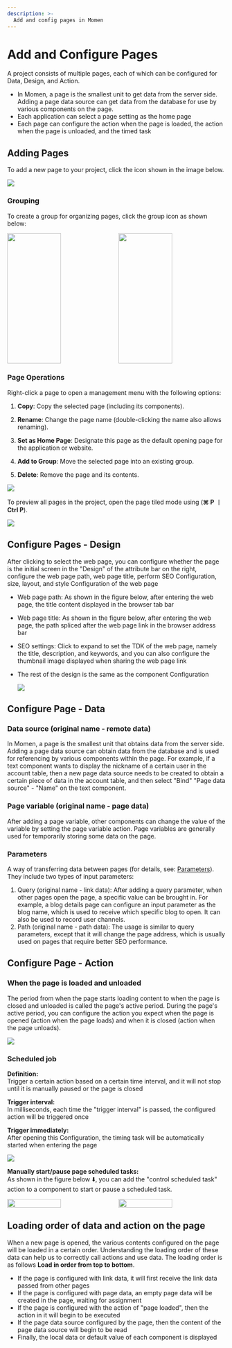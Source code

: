 ```yaml
---
description: >-
  Add and config pages in Momen
---
```

# Add and Configure Pages
A project consists of multiple pages, each of which can be configured for Data, Design, and Action.

* In Momen, a page is the smallest unit to get data from the server side. Adding a page data source can get data from the database for use by various components on the page.
* Each application can select a page setting as the home page
* Each page can configure the action when the page is loaded, the action when the page is unloaded, and the timed task



## Adding Pages

To add a new page to your project, click the icon shown in the image below.

![](../.gitbook/assets/design/left_side_bar_add_page.png)
### Grouping

To create a group for organizing pages, click the group icon as shown below:

<div style="display: flex; justify-content: space-between; align-items: stretch; gap: 10px;">
    <img src="../.gitbook/assets/design/left_side_bar_add_folder.png" style="flex: 1; height: 300; object-fit: cover; width: 50%;">
    <img src="../.gitbook/assets/design/left_side_bar_folder_rename.png" style="flex: 1; height: 300; object-fit: cover; width: 50%;">
</div>   


### Page Operations

Right-click a page to open a management menu with the following options:

1. **Copy**: Copy the selected page (including its components).

2. **Rename**: Change the page name (double-clicking the name also allows renaming).

3. **Set as Home Page**: Designate this page as the default opening page for the application or website.

4. **Add to Group**: Move the selected page into an existing group.

5. **Delete**: Remove the page and its contents.

![](../.gitbook/assets/design/left_side_bar_page_right_click.png)

To preview all pages in the project, open the page tiled mode using (**⌘ P** 丨**Ctrl P**).

![](../.gitbook/assets/design/left_side_bar_tiled_mode.png)

## Configure Pages - Design

After clicking to select the web page, you can configure whether the page is the initial screen in the "Design" of the attribute bar on the right, configure the web page path, web page title, perform SEO Configuration, size, layout, and style Configuration of the web page
- Web page path: As shown in the figure below, after entering the web page, the title content displayed in the browser tab bar
- Web page title: As shown in the figure below, after entering the web page, the path spliced after the web page link in the browser address bar
- SEO settings: Click to expand to set the TDK of the web page, namely the title, description, and keywords, and you can also configure the thumbnail image displayed when sharing the web page link
- The rest of the design is the same as the component Configuration

    ![](../.gitbook/assets/design/config_page_titleandpath.png)

## Configure Page - Data
### Data source (original name - remote data) 
In Momen, a page is the smallest unit that obtains data from the server side. Adding a page data source can obtain data from the database and is used for referencing by various components within the page. For example, if a text component wants to display the nickname of a certain user in the account table, then a new page data source needs to be created to obtain a certain piece of data in the account table, and then select "Bind" "Page data source" - "Name" on the text component.
### Page variable (original name - page data)
After adding a page variable, other components can change the value of the variable by setting the page variable action. Page variables are generally used for temporarily storing some data on the page.
### Parameters 
A way of transferring data between pages (for details, see: [Parameters](../data/parameter.md)). They include two types of input parameters:
1. Query (original name - link data): After adding a query parameter, when other pages open the page, a specific value can be brought in. For example, a blog details page can configure an input parameter as the blog name, which is used to receive which specific blog to open. It can also be used to record user channels.
2. Path (original name - path data): The usage is similar to query parameters, except that it will change the page address, which is usually used on pages that require better SEO performance.

## Configure Page - Action
### When the page is loaded and unloaded
The period from when the page starts loading content to when the page is closed and unloaded is called the page's active period. During the page's active period, you can configure the action you expect when the page is opened (action when the page loads) and when it is closed (action when the page unloads).

![](../.gitbook/assets/design/config_page_action.png)


### Scheduled job
**Definition:**      
Trigger a certain action based on a certain time interval, and it will not stop until it is manually paused or the page is closed

**Trigger interval:**    
In milliseconds, each time the "trigger interval" is passed, the configured action will be triggered once      

**Trigger immediately:**       
After opening this Configuration, the timing task will be automatically started when entering the page

![](../.gitbook/assets/design/config_page_scheduledjob.png)

**Manually start/pause page scheduled tasks:**       
As shown in the figure below ⬇️, you can add the "control scheduled task" action to a component to start or pause a scheduled task.

<div style="display: flex; justify-content: space-between; align-items: stretch; gap: 10px;">
    <img src="../.gitbook/assets/design/config_page_actionlist.png" style="flex: 1; height: fit; object-fit: cover; width: 50%;">
    <img src="../.gitbook/assets/design/config_page_action_scheduled.png" style="flex: 1; height: fit; object-fit: cover; width: 50%;">
</div>

## Loading order of data and action on the page
When a new page is opened, the various contents configured on the page will be loaded in a certain order. Understanding the loading order of these data can help us to correctly call actions and use data. The loading order is as follows **Load in order from top to bottom**.
- If the page is configured with link data, it will first receive the link data passed from other pages
- If the page is configured with page data, an empty page data will be created in the page, waiting for assignment
- If the page is configured with the action of "page loaded", then the action in it will begin to be executed
- If the page data source configured by the page, then the content of the page data source will begin to be read
- Finally, the local data or default value of each component is displayed